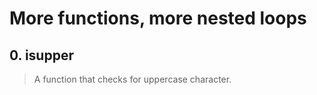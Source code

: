# **More functions, more nested loops**

## 0. isupper
> A function that checks for uppercase character.
